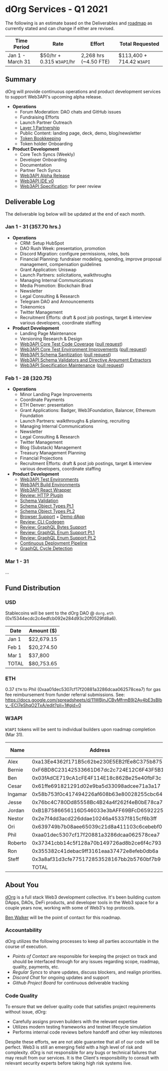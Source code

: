 # dOrg Services - Q1 2021

The following is an estimate based on the Deliverables and [roadmap](https://github.com/Web3-API/roadmap) as currently stated and can change if either are revised.

| Time Period | Rate | Effort | Total Requested |
|-|-|-|-|
| Jan 1 - March 31 | $50/hr + 0.315 `W3API`/hr | 2,268 hrs (~4.50 FTE) | $113,400 + 714.42 `W3API` | 

## Summary

dOrg will provide continuous operations and product development services to support Web3API's upcoming alpha release.
- **Operations**
  - Forum Moderation: DAO chats and GitHub issues
  - Fundraising Efforts
  - Launch Partner Outreach
  - [Layer 1 Partnership](https://github.com/Web3-API/roadmap/issues/1)
  - Public Content: landing page, deck, demo, blog/newsletter
  - [Token Bookkeeping](../token-allocations/)
  - Token holder Onboarding
- **Product Development**
  - Core Tech Syncs (Weekly)
  - Developer Onboarding
  - Documentation
  - Partner Tech Syncs
  - [Web3API Alpha Release](https://github.com/Web3-API/roadmap/issues/11)
  - [Web3API IDE v0](https://github.com/Web3-API/roadmap/issues/2)
  - [Web3API Specification](https://github.com/Web3-API/roadmap/issues/10): for peer review

## Deliverable Log

The deliverable log below will be updated at the end of each month.

### Jan 1 - 31 (357.70 hrs.)

- **Operations**
  - CRM: Setup HubSpot
  - DAO Rush Week: presentation, promotion 
  - Discord Migration: configure permissions, roles, bots
  - Financial Planning: fundraiser modeling, spending, improve proposal management, compensation guidelines
  - Grant Application: Uniswap
  - Launch Partners: solicitations, walkthroughs
  - Managing Internal Communications
  - Media Promotion: Blockchain Brad
  - Newsletter
  - Legal Consulting & Research
  - Telegram DAO and Announcements
  - Tokenomics
  - Twitter Management
  - Recruitment Efforts: draft & post job postings, target & interview various developers, coordinate staffing
- **Product Development**
  - Landing Page Maintenance
  - Versioning Research & Design
  - [Web3API Core Test Code Coverage](https://github.com/Web3-API/prototype/issues/94) ([pull request](https://github.com/Web3-API/prototype/pull/96))
  - [Web3API Core Test Environment Improvements](https://github.com/Web3-API/prototype/issues/95) ([pull request](https://github.com/Web3-API/prototype/pull/113))
  - [Web3API Schema Sanitization](https://github.com/Web3-API/monorepo/issues/61) ([pull request](https://github.com/Web3-API/monorepo/pull/104))
  - [Web3API Schema Validators and Directive Argument Extractors](https://github.com/Web3-API/monorepo/pull/125)
  - [Web3API Specification Maintenance](https://github.com/Web3-API/roadmap/issues/10) ([pull request](https://github.com/Web3API/specification/pull/9))

### Feb 1 - 28 (320.75)
- **Operations**
  - Minor Landing Page Improvements
  - Coordinate Payments
  - ETH Denver: presentation
  - Grant Applications: Badger, Web3Foundation, Balancer, Ethereum Foundation
  - Launch Partners: walkthroughs & planning, recruiting
  - Managing Internal Communications
  - Newsletter
  - Legal Consulting & Research
  - Twitter Management
  - Blog (Substack) Management
  - Treasury Management Planning
  - Financial Projections
  - Recruitment Efforts: draft & post job postings, target & interview various developers, coordinate staffing
- **Product Development**
  - [Web3API Test Environments](https://github.com/Web3-API/monorepo/pull/144)
  - [Web3API Build Environments](https://github.com/Web3-API/monorepo/pull/163)
  - [Web3API React Wrapper](https://github.com/Web3-API/monorepo/pull/146)
  - [Review: HTTP Plugin](https://github.com/Web3-API/monorepo/pull/114)
  - [Schema Validation](https://github.com/Web3-API/monorepo/pull/138)
  - [Schema Object Types Pt.1](https://github.com/Web3-API/monorepo/pull/120)
  - [Schema Object Types Pt.2](https://github.com/Web3-API/monorepo/pull/126)
  - [Browser Support](https://github.com/Web3-API/monorepo/pull/157) + [Demo dApp](demo.simplestorage.web3api.dev)
  - [Review: CLI Codegen](https://github.com/Web3-API/monorepo/pull/132)
  - [Review: GraphQL Bytes Support](https://github.com/Web3-API/monorepo/pull/156)
  - [Review: GraphQL Enum Support Pt.1](https://github.com/Web3-API/monorepo/pull/147)
  - [Review: GraphQL Enum Support Pt.2](https://github.com/Web3-API/monorepo/pull/152)
  - [Continuous Deployment Pipeline](https://github.com/Web3-API/monorepo/pull/169)
  - [GraphQL Cycle Detection](https://github.com/Web3-API/monorepo/pull/177)

### Mar 1 - 31
...

## Fund Distribution

### USD

Stablecoins will be sent to the dOrg DAO @ `dorg.eth` (0x15344ecdc2c4edfcb092e284d93c20f0529fd8a6).

| Date | Amount ($) |  
|-|-|  
| Jan 1 | $22,679.15 |  
| Feb 1 | $20,274.50 |  
| Mar 1 | $37,800 |  
| TOTAL | $80,753.65 |  

### ETH

0.37 `ETH` to Phil (0xaa01dec5307cf17f20881a3286dcaa062578cea7) for gas fee reimbursement from funder referral submissions. See:
https://docs.google.com/spreadsheets/d/11WBjnJCBvMfrmB9j2Ay4bE3sBlbv_-ECl7eShqO2TxA/edit?pli=1#gid=0

### W3API

`W3API` tokens will be sent to individual builders upon roadmap completion (Mar 31).

| Name | Address | Amount (`W3API`) |
|-|-|-|
| Alex | 0xa13Ee4362f171B5c62be230E5EB2fEe8C375b875 | 3.4125 |
| Bernie | 0xF6BD8C23142533661D67dc2c724E12C6F43F5B1C | 0 |
| Ben | 0x03fAdCE719cA1cFE4F114E18c862Be25e40fbF3c | 4.76 |
| Cesar | 0x61ffe691821291d02e9ba5d33098adcee71a3a17 | 1.75 |
| Ingamar | 0x58b753f0c417494226af608b63e80028255cbc64 | 22.8375 |
| Jesse | 0x76bc4C780Dd85558Bc4B24a4f262f4eB0bE78ca7 | 0.35 |
| Jordan | 0xB1B7586656116D546033e3bAFF69BFcD6592225E | 87.885 |
| Nestor | 0x2e7f4dd3acd226ddae10246a45337f815cf6b3ff | 6.81 |
| Ori | 0x639749b7b08aee65039c21d8a411103c6cebebf0 | 13.86 |
| Phil | 0xaa01dec5307cf17f20881a3286dcaa062578cea7 | 15.5925 |
| Roberto | 0x37341cbb14c5f128a70b149726ad8b2ce6f4c793 | 3.759 |
| Ron | 0x355382c41debac9ff3161eaa37472e8efeb0db6a | 1.575 |
| Steff | 0x3a8af31d3cfe775172853528167bb2b5760bf7b9 | 8.9425 |
| | TOTAL | TBD |

## About You
[dOrg](https://dorg.tech) is a full stack Web3 development collective. It's been building custom DApps, DAOs, DeFi products, and developer tools in the Web3 space for a couple years now, working with some of Web3's top protocols.

[Ben Walker](https://t.me/benefacto19) will be the point of contact for this roadmap.

### Accountability

dOrg utilizes the following processes to keep all parties accountable in the course of execution.
- *Points of Contact* are responsible for keeping the project on track and should be interfaced through for any issues regarding scope, roadmap, quality, payments, etc.
- *Regular Syncs* to share updates, discuss blockers, and realign priorities.
- *Discord Chat* for ongoing updates and support
- *Github Project Board* for continuous deliverable tracking

### Code Quality

To ensure that we deliver quality code that satisfies project requirements without issue, dOrg:
- Carefully assigns proven builders with the relevant expertise
- Utilizes modern testing frameworks and testnet lifecycle simulation
- Performs internal code reviews before handoff and other key milestones

Despite these efforts, we are not able guarantee that all of our code will be perfect. Web3 is still an emerging field with a high level of risk and complexity. dOrg is not responsible for any bugs or technical failures that may result from our services. It is the Client's responsibility to consult with relevant security experts before taking high risk systems live.
